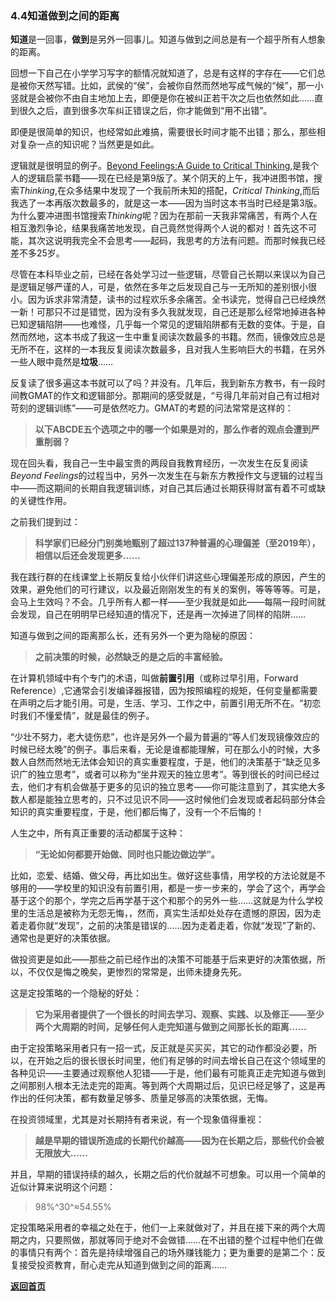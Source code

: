 ### 4.4知道做到之间的距离

**知道**是一回事，**做到**是另外一回事儿。知道与做到之间总是有一个超乎所有人想象的距离。

回想一下自己在小学学习写字的额情况就知道了，总是有这样的字存在——它们总是被你天然写错。比如，武侯的“侯”，会被你自然而然地写成气候的“候”，那一小竖就是会被你不由自主地加上去，即便是你在被纠正若干次之后也依然如此……直到很久之后，直到很多次车纠正错误之后，你才能做到“用不出错”。

即便是很简单的知识，也经常如此难搞，需要很长时间才能不出错；那么，那些相对复杂一点的知识呢？当然更是如此。

逻辑就是很明显的例子。[Beyond Feelings:A Guide to Critical Thinking](https://www.amazon.com/Beyond-Feelings-Guide-Critical-Thinking/dp/0078038189/),是我个人的逻辑启蒙书籍——现在已经是第9版了。某个阴天的上午，我冲进图书馆，搜索*Thinking*,在众多结果中发现了一个我前所未知的搭配，*Critical Thinking*,而后我选了一本再版次数最多的，就是这一本——因为当时这本书当时已经是第3版。为什么要冲进图书馆搜索*Thinking*呢？因为在那前一天我非常痛苦，有两个人在相互激烈争论，结果我痛苦地发现，自己竟然觉得两个人说的都对！首先这不可能，其次这说明我完全不会思考——起码，我思考的方法有问题。而那时候我已经差不多25岁。

尽管在本科毕业之前，已经在各处学习过一些逻辑，尽管自己长期以来误以为自己是逻辑足够严谨的人，可是，依然在多年之后发现自己与一无所知的差别很小很小。因为诉求非常清楚，读书的过程欢乐多余痛苦。全书读完，觉得自己已经焕然一新！可那只不过是错觉，因为没有多久我就发现，自己还是那么经常地掉进各种已知逻辑陷阱——也难怪，几乎每一个常见的逻辑陷阱都有无数的变体。于是，自然而然地，这本书成了我这一生中重复阅读次数最多的书籍。然而，镜像效应总是无所不在，这样的一本我反复阅读次数最多，且对我人生影响巨大的书籍，在另外一些人眼中竟然是**垃圾**……

反复读了很多遍这本书就可以了吗？并没有。几年后，我到新东方教书，有一段时间教GMAT的作文和逻辑部分。那期间的感受就是，“亏得几年前对自己有过相对苛刻的逻辑训练”——可是依然吃力。GMAT的考题的问法常常是这样的：

> **以下ABCDE五个选项之中的哪一个如果是对的，那么作者的观点会遭到严重削弱？**

现在回头看，我自己一生中最宝贵的两段自我教育经历，一次发生在反复阅读*Beyond Feelings*的过程当中，另外一次发生在与新东方教授作文与逻辑的过程当中——而这期间的长期自我逻辑训练，对自己其后通过长期获得财富有着不可或缺的关键性作用。

之前我们提到过：

> **科学家们已经分门别类地甄别了超过137种普遍的心理偏差（至2019年），相信以后还会发现更多……**

我在践行群的在线课堂上长期反复给小伙伴们讲这些心理偏差形成的原因，产生的效果，避免他们的可行建议，以及最近刚刚发生的有关的案例，等等等等。可是，会马上生效吗？不会。几乎所有人都一样——至少我就是如此——每隔一段时间就会发现，自己在明明早已经知道的情况下，还是再一次掉进了同样的陷阱……

知道与做到之间的距离那么长，还有另外一个更为隐秘的原因：

> **之前决策的时候，必然缺乏的是之后的丰富经验。**

在计算机领域中有个专门的术语，叫做**前置引用**（或称过早引用，Forward Reference）,它通常会引发编译器报错，因为按照编程的规矩，任何变量都需要在声明之后才能引用。可是，生活、学习、工作之中，前置引用无所不在。“初恋时我们不懂爱情”，就是最佳的例子。

“少壮不努力，老大徒伤悲”，也许是另外一个最为普遍的“等人们发现镜像效应的时候已经太晚”的例子。事后来看，无论是谁都能理解，可在那么小的时候，大多数人自然而然地无法体会知识的真实重要程度，于是，他们的决策基于“缺乏见多识广的独立思考”，或者可以称为“坐井观天的独立思考”。等到很长的时间已经过去，他们才有机会做基于更多的见识的独立思考——你可能注意到了，其实绝大多数人都是能独立思考的，只不过见识不同——这时候他们会发现或者起码部分体会知识的真实重要程度，于是，他们都后悔了，没有一个不后悔的！

人生之中，所有真正重要的活动都属于这种：

> **“无论如何都要开始做、同时也只能边做边学”。**

比如，恋爱、结婚、做父母，再比如出生。做好这些事情，用学校的方法论就是不够用的——学校里的知识没有前置引用，都是一步一步来的，学会了这个，再学会基于这个的那个，学完之后再学基于这个和那个的另外一些……这就是为什么学校里的生活总是被称为无怨无悔，，然而，真实生活却处处存在遗憾的原因，因为走着走着你就“发现”，之前的决策是错误的……因为走着走着，你就“发现”了新的、通常也是更好的决策依据。

做投资更是如此——那些之前已经作出的决策不可能基于后来更好的决策依据，所以，不仅仅是悔之晚矣，更惨烈的常常是，出师未捷身先死。

这是定投策略的一个隐秘的好处：

> **它为采用者提供了一个很长的时间去学习、观察、实践、以及修正——至少两个大周期的时间，足够任何人走完知道与做到之间那长长的距离……**

由于定投策略采用者只有一招一式，反正就是买买买，其它的动作都没必要，所以，在开始之后的很长很长时间里，他们有足够的时间去增长自己在这个领域里的各种见识——主要通过观察他人犯错——于是，他们最有可能真正走完知道与做到之间那别人根本无法走完的距离。等到两个大周期过后，见识已经足够了，这是再作出的任何决策，都有数量足够多、质量足够高的决策依据，无悔。

在投资领域里，尤其是对长期持有者来说，有一个现象值得重视：

> **越是早期的错误所造成的长期代价越高——因为在长期之后，那些代价会被无限放大……**

并且，早期的错误持续的越久，长期之后的代价就越不可想象。可以用一个简单的近似计算来说明这个问题：

> 98%^30^≈54.55%

定投策略采用者的幸福之处在于，他们一上来就做对了，并且在接下来的两个大周期之内，只要照做，那就等同于绝对不会做错……在不出错的整个过程中他们在做的事情只有两个：首先是持续增强自己的场外赚钱能力；更为重要的是第二个：反复接受投资教育，耐心走完从知道到做到之间的距离……

[**返回首页**](./index.md)

